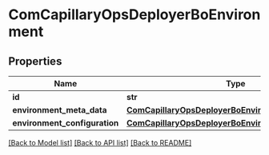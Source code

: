 # ComCapillaryOpsDeployerBoEnvironment

## Properties
Name | Type | Description | Notes
------------ | ------------- | ------------- | -------------
**id** | **str** |  | [optional] 
**environment_meta_data** | [**ComCapillaryOpsDeployerBoEnvironmentMetaData**](ComCapillaryOpsDeployerBoEnvironmentMetaData.md) |  | [optional] 
**environment_configuration** | [**ComCapillaryOpsDeployerBoEnvironmentConfiguration**](ComCapillaryOpsDeployerBoEnvironmentConfiguration.md) |  | [optional] 

[[Back to Model list]](../README.md#documentation-for-models) [[Back to API list]](../README.md#documentation-for-api-endpoints) [[Back to README]](../README.md)

